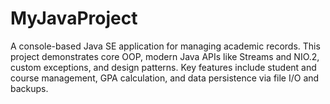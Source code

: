 # MyJavaProject
A console-based Java SE application for managing academic records. This project demonstrates core OOP, modern Java APIs like Streams and NIO.2, custom exceptions, and design patterns. Key features include student and course management, GPA calculation, and data persistence via file I/O and backups.
